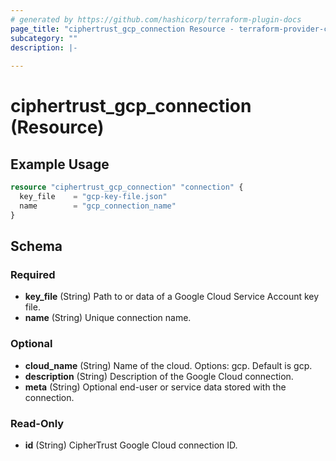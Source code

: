 ```yaml
---
# generated by https://github.com/hashicorp/terraform-plugin-docs
page_title: "ciphertrust_gcp_connection Resource - terraform-provider-ciphertrust"
subcategory: ""
description: |-
  
---
```


# ciphertrust_gcp_connection (Resource)



## Example Usage

```terraform
resource "ciphertrust_gcp_connection" "connection" {
  key_file    = "gcp-key-file.json"
  name        = "gcp_connection_name"
}
```

<!-- schema generated by tfplugindocs -->
## Schema

### Required

- **key_file** (String) Path to or data of a Google Cloud Service Account key file.
- **name** (String) Unique connection name.

### Optional

- **cloud_name** (String) Name of the cloud. Options: gcp. Default is gcp.
- **description** (String) Description of the Google Cloud connection.
- **meta** (String) Optional end-user or service data stored with the connection.

### Read-Only

- **id** (String) CipherTrust Google Cloud connection ID.


